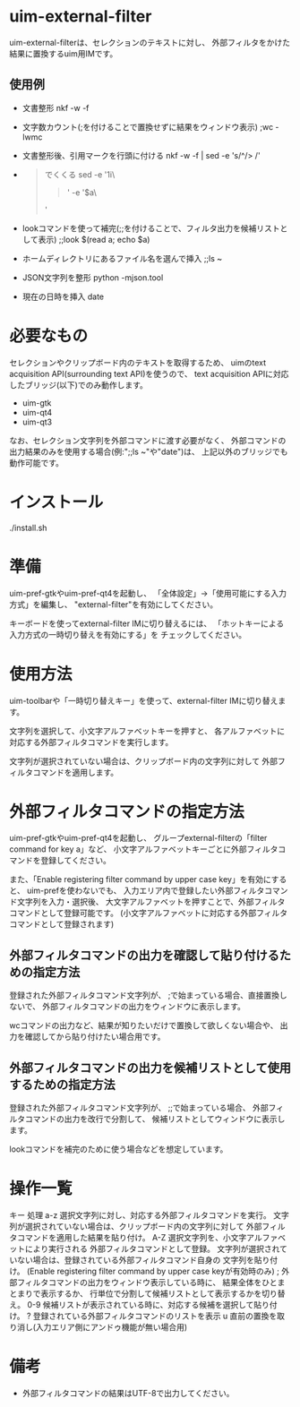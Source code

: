 uim-external-filter
===================

uim-external-filterは、セレクションのテキストに対し、
外部フィルタをかけた結果に置換するuim用IMです。

使用例
------

* 文書整形
  nkf -w -f

* 文字数カウント(;を付けることで置換せずに結果をウィンドウ表示)
  ;wc -lwmc

* 文書整形後、引用マークを行頭に付ける
  nkf -w -f | sed -e 's/^/> /'

* <blockquote>でくくる
  sed -e '1i\
  <blockquote>' -e '$a\
  </blockquote>'

* lookコマンドを使って補完(;;を付けることで、フィルタ出力を候補リストとして表示)
  ;;look $(read a; echo $a)

* ホームディレクトリにあるファイル名を選んで挿入
  ;;ls ~

* JSON文字列を整形
  python -mjson.tool

* 現在の日時を挿入
  date

必要なもの
==========

セレクションやクリップボード内のテキストを取得するため、
uimのtext acquisition API(surrounding text API)を使うので、
text acquisition APIに対応したブリッジ(以下)でのみ動作します。

  * uim-gtk
  * uim-qt4
  * uim-qt3

なお、セレクション文字列を外部コマンドに渡す必要がなく、
外部コマンドの出力結果のみを使用する場合(例:";;ls ~"や"date")は、
上記以外のブリッジでも動作可能です。

インストール
============

./install.sh

準備
====

uim-pref-gtkやuim-pref-qt4を起動し、
「全体設定」→「使用可能にする入力方式」を編集し、
"external-filter"を有効にしてください。

キーボードを使ってexternal-filter IMに切り替えるには、
「ホットキーによる入力方式の一時切り替えを有効にする」を
チェックしてください。

使用方法
========

uim-toolbarや「一時切り替えキー」を使って、external-filter IMに切り替えます。

文字列を選択して、小文字アルファベットキーを押すと、
各アルファベットに対応する外部フィルタコマンドを実行します。

文字列が選択されていない場合は、クリップボード内の文字列に対して
外部フィルタコマンドを適用します。

外部フィルタコマンドの指定方法
==============================

uim-pref-gtkやuim-pref-qt4を起動し、
グループexternal-filterの「filter command for key a」など、
小文字アルファベットキーごとに外部フィルタコマンドを登録してください。

また、「Enable registering filter command by upper case key」を有効にすると、
uim-prefを使わないでも、
入力エリア内で登録したい外部フィルタコマンド文字列を入力・選択後、
大文字アルファベットを押すことで、外部フィルタコマンドとして登録可能です。
(小文字アルファベットに対応する外部フィルタコマンドとして登録されます)

外部フィルタコマンドの出力を確認して貼り付けるための指定方法
------------------------------------------------------------

登録された外部フィルタコマンド文字列が、
;で始まっている場合、直接置換しないで、
外部フィルタコマンドの出力をウィンドウに表示します。

wcコマンドの出力など、結果が知りたいだけで置換して欲しくない場合や、
出力を確認してから貼り付けたい場合用です。

外部フィルタコマンドの出力を候補リストとして使用するための指定方法
------------------------------------------------------------------

登録された外部フィルタコマンド文字列が、
;;で始まっている場合、
外部フィルタコマンドの出力を改行で分割して、
候補リストとしてウィンドウに表示します。

lookコマンドを補完のために使う場合などを想定しています。

操作一覧
========

キー   処理
a-z    選択文字列に対し、対応する外部フィルタコマンドを実行。
       文字列が選択されていない場合は、クリップボード内の文字列に対して
       外部フィルタコマンドを適用した結果を貼り付け。
A-Z    選択文字列を、小文字アルファベットにより実行される
       外部フィルタコマンドとして登録。
       文字列が選択されていない場合は、登録されている外部フィルタコマンド自身の
       文字列を貼り付け。
       (Enable registering filter command by upper case keyが有効時のみ)
;      外部フィルタコマンドの出力をウィンドウ表示している時に、
       結果全体をひとまとまりで表示するか、
       行単位で分割して候補リストとして表示するかを切り替え。
0-9    候補リストが表示されている時に、対応する候補を選択して貼り付け。
?      登録されている外部フィルタコマンドのリストを表示
u      直前の置換を取り消し(入力エリア側にアンドゥ機能が無い場合用)

備考
====

* 外部フィルタコマンドの結果はUTF-8で出力してください。
